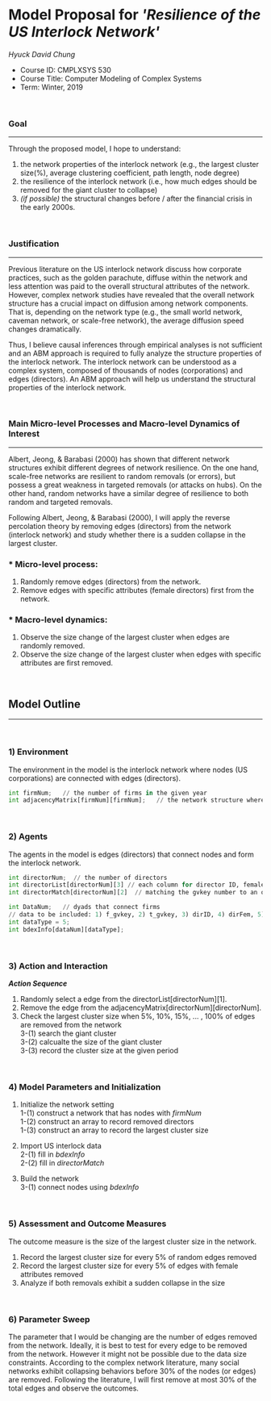 # Model Proposal for _'Resilience of the US Interlock Network'_

_Hyuck David Chung_

* Course ID: CMPLXSYS 530
* Course Title: Computer Modeling of Complex Systems
* Term: Winter, 2019

&nbsp; 
### Goal 
*****
Through the proposed model, I hope to understand:
1) the network properties of the interlock network (e.g., the largest cluster size(%), average clustering coefficient, path length, node degree)
2) the resilience of the interlock network (i.e., how much edges should be removed for the giant cluster to collapse)
3) _(if possible)_  the structural changes before / after the financial crisis in the early 2000s.

&nbsp;  
### Justification
****
Previous literature on the US interlock network discuss how corporate practices, such as the golden parachute, diffuse within the network and less attention was paid to the overall structural attributes of the network. However, complex network studies have revealed that the overall network structure has a crucial impact on diffusion among network components. That is, depending on the network type (e.g., the small world network, caveman network, or scale-free network), the average diffusion speed changes dramatically.

Thus, I believe causal inferences through empirical analyses is not sufficient and an ABM approach is required to fully analyze the structure properties of the interlock network. The interlock network can be understood as a complex system, composed of thousands of nodes (corporations) and edges (directors). An ABM approach will help us understand the structural properties of the interlock network.

&nbsp; 
### Main Micro-level Processes and Macro-level Dynamics of Interest
****

Albert, Jeong, & Barabasi (2000) has shown that different network structures exhibit different degrees of network resilience. On the one hand, scale-free networks are resilient to random removals (or errors), but possess a great weakness in targeted removals (or attacks on hubs). On the other hand, random networks have a similar degree of resilience to both random and targeted removals.

Following Albert, Jeong, & Barabasi (2000), I will apply the reverse percolation theory by removing edges (directors) from the network (interlock network) and study whether there is a sudden collapse in the largest cluster.

### * Micro-level process:
1. Randomly remove edges (directors) from the network.  
2. Remove edges with specific attributes (female directors) first from the network.

### * Macro-level dynamics:
1. Observe the size change of the largest cluster when edges are randomly removed.
2. Observe the size change of the largest cluster when edges with specific attributes are first removed.

&nbsp; 
## Model Outline
****
&nbsp; 
### 1) Environment
The environment in the model is the interlock network where nodes (US corporations) are connected with edges (directors).

```python
int firmNum;   // the number of firms in the given year
int adjacencyMatrix[firmNum][firmNum];   // the network structure where the value is equal to 1 if two nodes are connected, 0 if not.
```

&nbsp; 
### 2) Agents
The agents in the model is edges (directors) that connect nodes and form the interlock network.

```python
int directorNum;  // the number of directors
int directorList[directorNum][3] // each column for director ID, female director, ethinicity
int directorMatch[directorNum][2]  // matching the gvkey number to an ordered sequence

int DataNum;   // dyads that connect firms
// data to be included: 1) f_gvkey, 2) t_gvkey, 3) dirID, 4) dirFem, 5) ethinicity
int dataType = 5; 
int bdexInfo[dataNum][dataType];
```

&nbsp; 
### 3) Action and Interaction 
 
**_Action Sequence_**

1. Randomly select a edge from the directorList[directorNum][1].
2. Remove the edge from the adjacencyMatrix[directorNum][directorNum].
3. Check the largest cluster size when 5%, 10%, 15%, ... , 100% of edges are removed from the network<br>
3-(1) search the giant cluster<br>
3-(2) calcualte the size of the giant cluster<br>
3-(3) record the cluster size at the given period<br>

&nbsp; 
### 4) Model Parameters and Initialization

1. Initialize the network setting<br>
 1-(1) construct a network that has nodes with _firmNum_<br>
 1-(2) construct an array to record removed directors<br>
 1-(3) construct an array to record the largest cluster size<br>


2. Import US interlock data<br>
 2-(1) fill in _bdexInfo_<br>
 2-(2) fill in _directorMatch_<br>


3. Build the network<br>
 3-(1) connect nodes using _bdexInfo_<br>

&nbsp; 
### 5) Assessment and Outcome Measures
The outcome measure is the size of the largest cluster size in the network.

1. Record the largest cluster size for every 5% of random edges removed
2. Record the largest cluster size for every 5% of edges with female attributes removed
3. Analyze if both removals exhibit a sudden collapse in the size

&nbsp; 
### 6) Parameter Sweep
The parameter that I would be changing are the number of edges removed from the network.
Ideally, it is best to test for every edge to be removed from the network.
However it might not be possible due to the data size constraints.
According to the complex network literature, many social networks exhibit collapsing behaviors before 30% of the nodes (or edges) are removed. Following the literature, I will first remove at most 30% of the total edges and observe the outcomes.
